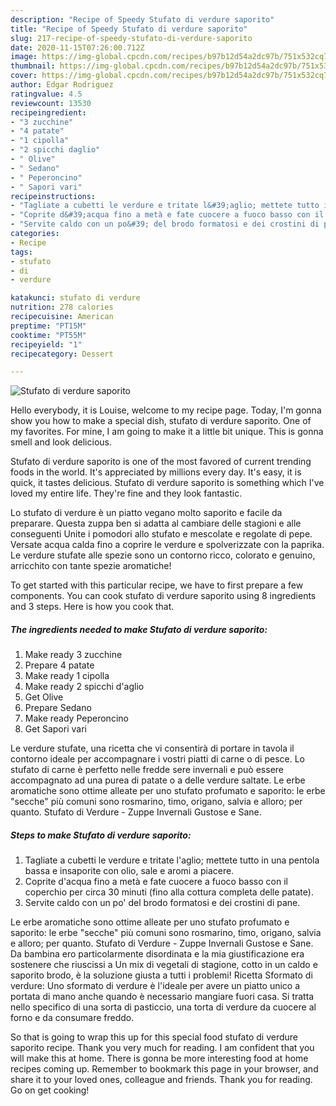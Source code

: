 ```yaml
---
description: "Recipe of Speedy Stufato di verdure saporito"
title: "Recipe of Speedy Stufato di verdure saporito"
slug: 217-recipe-of-speedy-stufato-di-verdure-saporito
date: 2020-11-15T07:26:00.712Z
image: https://img-global.cpcdn.com/recipes/b97b12d54a2dc97b/751x532cq70/stufato-di-verdure-saporito-recipe-main-photo.jpg
thumbnail: https://img-global.cpcdn.com/recipes/b97b12d54a2dc97b/751x532cq70/stufato-di-verdure-saporito-recipe-main-photo.jpg
cover: https://img-global.cpcdn.com/recipes/b97b12d54a2dc97b/751x532cq70/stufato-di-verdure-saporito-recipe-main-photo.jpg
author: Edgar Rodriguez
ratingvalue: 4.5
reviewcount: 13530
recipeingredient:
- "3 zucchine"
- "4 patate"
- "1 cipolla"
- "2 spicchi daglio"
- " Olive"
- " Sedano"
- " Peperoncino"
- " Sapori vari"
recipeinstructions:
- "Tagliate a cubetti le verdure e tritate l&#39;aglio; mettete tutto in una pentola bassa e insaporite con olio, sale e aromi a piacere."
- "Coprite d&#39;acqua fino a metà e fate cuocere a fuoco basso con il coperchio per circa 30 minuti (fino alla cottura completa delle patate)."
- "Servite caldo con un po&#39; del brodo formatosi e dei crostini di pane."
categories:
- Recipe
tags:
- stufato
- di
- verdure

katakunci: stufato di verdure 
nutrition: 278 calories
recipecuisine: American
preptime: "PT15M"
cooktime: "PT55M"
recipeyield: "1"
recipecategory: Dessert

---
```



![Stufato di verdure saporito](https://img-global.cpcdn.com/recipes/b97b12d54a2dc97b/751x532cq70/stufato-di-verdure-saporito-recipe-main-photo.jpg)

Hello everybody, it is Louise, welcome to my recipe page. Today, I'm gonna show you how to make a special dish, stufato di verdure saporito. One of my favorites. For mine, I am going to make it a little bit unique. This is gonna smell and look delicious.

Stufato di verdure saporito is one of the most favored of current trending foods in the world. It's appreciated by millions every day. It's easy, it is quick, it tastes delicious. Stufato di verdure saporito is something which I've loved my entire life. They're fine and they look fantastic.

Lo stufato di verdure è un piatto vegano molto saporito e facile da preparare. Questa zuppa ben si adatta al cambiare delle stagioni e alle conseguenti Unite i pomodori allo stufato e mescolate e regolate di pepe. Versate acqua calda fino a coprire le verdure e spolverizzate con la paprika. Le verdure stufate alle spezie sono un contorno ricco, colorato e genuino, arricchito con tante spezie aromatiche!


To get started with this particular recipe, we have to first prepare a few components. You can cook stufato di verdure saporito using 8 ingredients and 3 steps. Here is how you cook that.

<!--inarticleads1-->

##### The ingredients needed to make Stufato di verdure saporito:

1. Make ready 3 zucchine
1. Prepare 4 patate
1. Make ready 1 cipolla
1. Make ready 2 spicchi d&#39;aglio
1. Get  Olive
1. Prepare  Sedano
1. Make ready  Peperoncino
1. Get  Sapori vari


Le verdure stufate, una ricetta che vi consentirà di portare in tavola il contorno ideale per accompagnare i vostri piatti di carne o di pesce. Lo stufato di carne è perfetto nelle fredde sere invernali e può essere accompagnato ad una purea di patate o a delle verdure saltate. Le erbe aromatiche sono ottime alleate per uno stufato profumato e saporito: le erbe &#34;secche&#34; più comuni sono rosmarino, timo, origano, salvia e alloro; per quanto. Stufato di Verdure - Zuppe Invernali Gustose e Sane. 

<!--inarticleads2-->

##### Steps to make Stufato di verdure saporito:

1. Tagliate a cubetti le verdure e tritate l&#39;aglio; mettete tutto in una pentola bassa e insaporite con olio, sale e aromi a piacere.
1. Coprite d&#39;acqua fino a metà e fate cuocere a fuoco basso con il coperchio per circa 30 minuti (fino alla cottura completa delle patate).
1. Servite caldo con un po&#39; del brodo formatosi e dei crostini di pane.


Le erbe aromatiche sono ottime alleate per uno stufato profumato e saporito: le erbe &#34;secche&#34; più comuni sono rosmarino, timo, origano, salvia e alloro; per quanto. Stufato di Verdure - Zuppe Invernali Gustose e Sane. Da bambina ero particolarmente disordinata e la mia giustificazione era sostenere che riuscissi a Un mix di vegetali di stagione, cotto in un caldo e saporito brodo, è la soluzione giusta a tutti i problemi! Ricetta Sformato di verdure: Uno sformato di verdure è l&#39;ideale per avere un piatto unico a portata di mano anche quando è necessario mangiare fuori casa. Si tratta nello specifico di una sorta di pasticcio, una torta di verdure da cuocere al forno e da consumare freddo. 

So that is going to wrap this up for this special food stufato di verdure saporito recipe. Thank you very much for reading. I am confident that you will make this at home. There is gonna be more interesting food at home recipes coming up. Remember to bookmark this page in your browser, and share it to your loved ones, colleague and friends. Thank you for reading. Go on get cooking!
